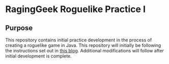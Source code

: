 # RagingGeek Roguelike Practice I
## Purpose
This repository contains initial practice development in the process of creating a roguelike game in Java. 
This repository will initially be following the instructions set out in [this blog](http://trystans.blogspot.com/2016/01/roguelike-tutorial-00-table-of-contents.html).
Additional modifications will follow after initial development is complete.